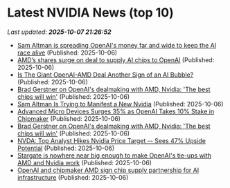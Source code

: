 # Latest NVIDIA News (top 10)
_Last updated: **2025-10-07 21:26:52**_

- [Sam Altman is spreading OpenAI's money far and wide to keep the AI race alive](https://www.businessinsider.com/openai-chip-diversity-amd-nvidia-deals-2025-10) (Published: 2025-10-06)
- [AMD’s shares surge on deal to supply AI chips to OpenAI](https://www.aljazeera.com/economy/2025/10/6/amds-shares-surge-on-deal-to-supply-ai-chips-to-openai) (Published: 2025-10-06)
- [Is The Giant OpenAI-AMD Deal Another Sign of an AI Bubble?](https://www.forbes.com/sites/cortneyharding/2025/10/06/is-the-giant-openai-amd-deal-another-sign-of-an-ai-bubble/) (Published: 2025-10-06)
- [Brad Gerstner on OpenAI's dealmaking with AMD, Nvidia: 'The best chips will win'](https://biztoc.com/x/b358b52804b2ecd6) (Published: 2025-10-06)
- [Sam Altman Is Trying to Manifest a New Nvidia](http://nymag.com/intelligencer/article/sam-altman-open-ai-amd-nvidia.html) (Published: 2025-10-06)
- [Advanced Micro Devices Surges 35% as OpenAI Takes 10% Stake in Chipmaker](https://finance.yahoo.com/news/advanced-micro-devices-surges-35-211917642.html) (Published: 2025-10-06)
- [Brad Gerstner on OpenAI's dealmaking with AMD, Nvidia: 'The best chips will win'](https://www.cnbc.com/2025/10/06/gerstner-open-ai-amd-nvidia-chips.html) (Published: 2025-10-06)
- [NVDA: Top Analyst Hikes Nvidia Price Target -- Sees 47% Upside Potential](https://finance.yahoo.com/news/nvda-top-analyst-hikes-nvidia-211752848.html) (Published: 2025-10-06)
- [Stargate is nowhere near big enough to make OpenAI's tie-ups with AMD and Nvidia work](https://biztoc.com/x/dba06984aba370f9) (Published: 2025-10-06)
- [OpenAI and chipmaker AMD sign chip supply partnership for AI infrastructure](https://www.whio.com/news/business/openai-chipmaker-amd/CEWBIHWR5A2X7F37DBYHVTMZYU/) (Published: 2025-10-06)
